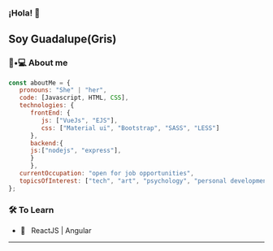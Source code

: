 ### ¡Hola! 👋<h2> Soy Guadalupe(Gris)</h2>

<h3> 🐰•💻 About me </h3>



```javascript
const aboutMe = {
   pronouns: "She" | "her",
   code: [Javascript, HTML, CSS],
   technologies: {
      frontEnd: {
         js: ["VueJs", "EJS"],
         css: ["Material ui", "Bootstrap", "SASS", "LESS"]
      },
      backend:{
      js:["nodejs", "express"],
      }
      },
   currentOccupation: "open for job opportunities",
   topicsOfInterest: ["tech", "art", "psychology", "personal development"]
};
```

<h3>🛠 To Learn</h3>

- 🔧 &nbsp; ReactJS | Angular 

<hr>
